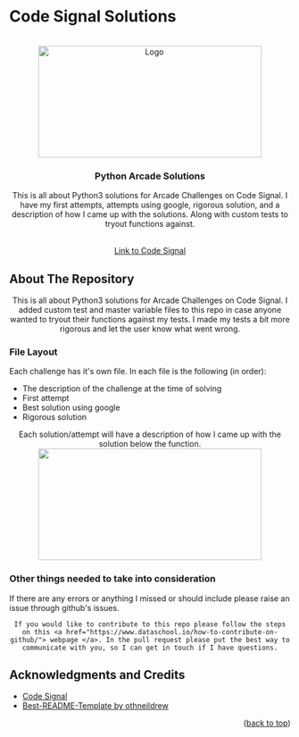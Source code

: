 # Code Signal Solutions
<div id="top"></div>

<!-- Code Signal Logo -->
<br />
<div align="center">
  <a href="https://www.python.org/download/releases/3.0/">
    <img src="images/python-logo-master-v3-TM.png.jpg" alt="Logo" width="400" height="200">
  </a>

<h3 align="center">Python Arcade Solutions</h3>
This is all about Python3 solutions for Arcade Challenges on Code Signal. I have my first attempts, attempts using google, rigorous solution, and a description of how I came up with the solutions. Along with custom tests to tryout functions against.
  <p align="center">
    
</br>  <a href="https://codesignal.com/">Link to Code Signal</a>

<!-- ABOUT THE REPO -->
<h2 align="left">About The Repository</h2>
<p align="center">
   This is all about Python3 solutions for Arcade Challenges on Code Signal. I added custom test and master variable files to this repo in case anyone wanted to tryout their functions against my tests. I made my tests a bit more rigorous and let the user know what went wrong.
</p>

<h3 align="left">File Layout</h3>
<p align="left">
   Each challenge has it's own file. In each file is the following (in order):
   <ul>
        <li align="left">The description of the challenge at the time of solving</li>
        <li align="left">First attempt</li>
        <li align="left">Best solution using google</li>
        <li align="left">Rigorous solution</li>
    </ul>
    Each solution/attempt will have a description of how I came up with the solution below the function.
    <img src="images/python3-file-layout.png.jpg" width="400" height="200">
</p>

<h3 align="left">Other things needed to take into consideration</h3>
<p align="left">
    If there are any errors or anything I missed or should include please raise an issue through github's issues. 

    If you would like to contribute to this repo please follow the steps on this <a href="https://www.dataschool.io/how-to-contribute-on-github/"> webpage </a>. In the pull request please put the best way to communicate with you, so I can get in touch if I have questions.
</p>

<!-- ACKNOWLEDGMENTS -->
<h2 align="left">Acknowledgments and Credits</h2>
<ul>
  <li align="left"><a href="https://codesignal.com/">Code Signal</a></li>
  <li align="left"><a href="https://github.com/othneildrew/Best-README-Template">Best-README-Template by othneildrew</a></li>
</ul>
<p align="right">(<a href="#top">back to top</a>)</p>
